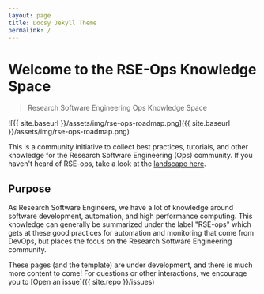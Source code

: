 ```yaml
---
layout: page
title: Docsy Jekyll Theme
permalink: /
---
```


# Welcome to the RSE-Ops Knowledge Space

> Research Software Engineering Ops Knowledge Space

![{{ site.baseurl }}/assets/img/rse-ops-roadmap.png]({{ site.baseurl }}/assets/img/rse-ops-roadmap.png)

This is a community initiative to collect best practices, tutorials, and other knowledge
for the Research Software Engineering (Ops) community. If you haven't heard of RSE-ops,
take a look at the [landscape here](https://rse-ops.github.io/landscape/).

## Purpose

As Research Software Engineers, we have a lot of knowledge around software development,
automation, and high performance computing. This knowledge can generally be summarized under
the label "RSE-ops" which gets at these good practices for automation and monitoring that
come from DevOps, but places the focus on the Research Software Engineering community.

These pages (and the template) are under development, and there is much more content to come! 
For questions or other interactions, we encourage you to [Open an issue]({{ site.repo }}/issues)
